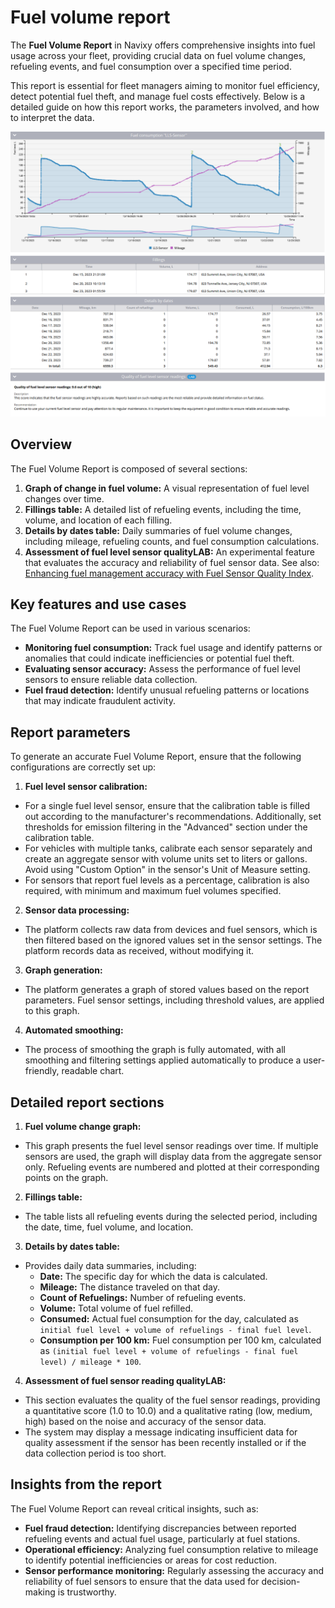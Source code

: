 # Fuel volume report

The **Fuel Volume Report** in Navixy offers comprehensive insights into fuel usage across your fleet, providing crucial data on fuel volume changes, refueling events, and fuel consumption over a specified time period.

This report is essential for fleet managers aiming to monitor fuel efficiency, detect potential fuel theft, and manage fuel costs effectively. Below is a detailed guide on how this report works, the parameters involved, and how to interpret the data.

![image-20240815-003825.png](attachments/image-20240815-003825.png)

## Overview

The Fuel Volume Report is composed of several sections:

1. **Graph of change in fuel volume:** A visual representation of fuel level changes over time.
2. **Fillings table:** A detailed list of refueling events, including the time, volume, and location of each filling.
3. **Details by dates table:** Daily summaries of fuel volume changes, including mileage, refueling counts, and fuel consumption calculations.
4. **Assessment of fuel level sensor qualityLAB:** An experimental feature that evaluates the accuracy and reliability of fuel sensor data. See also: [Enhancing fuel management accuracy with Fuel Sensor Quality Index](https://www.navixy.com/blog/enhancing-fuel-management-accuracy-with-fuel-sensor-quality-index/).

## Key features and use cases

The Fuel Volume Report can be used in various scenarios:

- **Monitoring fuel consumption:** Track fuel usage and identify patterns or anomalies that could indicate inefficiencies or potential fuel theft.
- **Evaluating sensor accuracy:** Assess the performance of fuel level sensors to ensure reliable data collection.
- **Fuel fraud detection:** Identify unusual refueling patterns or locations that may indicate fraudulent activity.

## Report parameters

To generate an accurate Fuel Volume Report, ensure that the following configurations are correctly set up:

1. **Fuel level sensor calibration:**
  - For a single fuel level sensor, ensure that the calibration table is filled out according to the manufacturer's recommendations. Additionally, set thresholds for emission filtering in the "Advanced" section under the calibration table.
  - For vehicles with multiple tanks, calibrate each sensor separately and create an aggregate sensor with volume units set to liters or gallons. Avoid using "Custom Option" in the sensor's Unit of Measure setting.
  - For sensors that report fuel levels as a percentage, calibration is also required, with minimum and maximum fuel volumes specified.
2. **Sensor data processing:**
  - The platform collects raw data from devices and fuel sensors, which is then filtered based on the ignored values set in the sensor settings. The platform records data as received, without modifying it.
3. **Graph generation:**
  - The platform generates a graph of stored values based on the report parameters. Fuel sensor settings, including threshold values, are applied to this graph.
4. **Automated smoothing:**
  - The process of smoothing the graph is fully automated, with all smoothing and filtering settings applied automatically to produce a user-friendly, readable chart.

## Detailed report sections

1. **Fuel volume change graph:**
  - This graph presents the fuel level sensor readings over time. If multiple sensors are used, the graph will display data from the aggregate sensor only. Refueling events are numbered and plotted at their corresponding points on the graph.
2. **Fillings table:**
  - The table lists all refueling events during the selected period, including the date, time, fuel volume, and location.
3. **Details by dates table:**
  - Provides daily data summaries, including:
    - **Date:** The specific day for which the data is calculated.
    - **Mileage:** The distance traveled on that day.
    - **Count of Refuelings:** Number of refueling events.
    - **Volume:** Total volume of fuel refilled.
    - **Consumed:** Actual fuel consumption for the day, calculated as `initial fuel level + volume of refuelings - final fuel level`.
    - **Consumption per 100 km:** Fuel consumption per 100 km, calculated as `(initial fuel level + volume of refuelings - final fuel level) / mileage * 100`.
4. **Assessment of fuel sensor reading qualityLAB:**
  - This section evaluates the quality of the fuel sensor readings, providing a quantitative score (1.0 to 10.0) and a qualitative rating (low, medium, high) based on the noise and accuracy of the sensor data.
  - The system may display a message indicating insufficient data for quality assessment if the sensor has been recently installed or if the data collection period is too short.

## Insights from the report

The Fuel Volume Report can reveal critical insights, such as:

- **Fuel fraud detection:** Identifying discrepancies between reported refueling events and actual fuel usage, particularly at fuel stations.
- **Operational efficiency:** Analyzing fuel consumption relative to mileage to identify potential inefficiencies or areas for cost reduction.
- **Sensor performance monitoring:** Regularly assessing the accuracy and reliability of fuel sensors to ensure that the data used for decision-making is trustworthy.